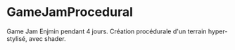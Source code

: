 # GameJamProcedural
Game Jam Enjmin pendant 4 jours. Création procédurale d'un terrain hyper-stylisé, avec shader.
